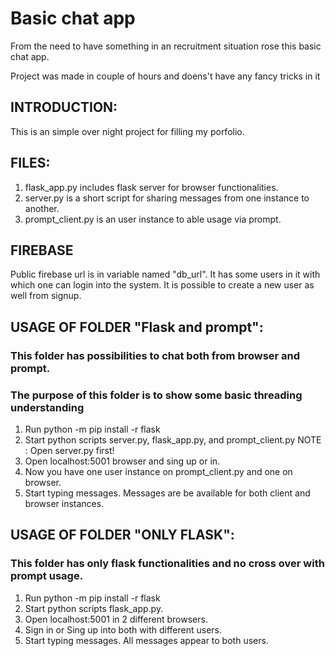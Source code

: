 # Basic chat app
From the need to have something in an recruitment situation rose this basic chat app.

Project was made in couple of hours and doens't have any fancy tricks in it

## INTRODUCTION:
This is an simple over night project for filling my porfolio.

## FILES:
1. flask_app.py includes flask server for browser functionalities. 
2. server.py is a short script for sharing messages from one instance to another. 
3. prompt_client.py is an user instance to able usage via prompt.

## FIREBASE
Public firebase url is in variable named "db_url". It has some users in it with which one can login into the system. 
It is possible to create a new user as well from signup.

## USAGE OF FOLDER "Flask and prompt":
### This folder has possibilities to chat both from browser and prompt.
### The purpose of this folder is to show some basic threading understanding
1. Run python -m pip install -r flask
2. Start python scripts server.py, flask_app.py, and prompt_client.py
NOTE : Open server.py first!
4. Open localhost:5001 browser and sing up or in.
5. Now you have one user instance on prompt_client.py and one on browser.
7. Start typing messages. Messages are be available for both client and browser instances.

## USAGE OF FOLDER "ONLY FLASK":
### This folder has only flask functionalities and no cross over with prompt usage.
1. Run python -m pip install -r flask
2. Start python scripts flask_app.py.
3. Open localhost:5001 in 2 different browsers.
4. Sign in or Sing up into both with different users. 
5. Start typing messages. All messages appear to both users.
